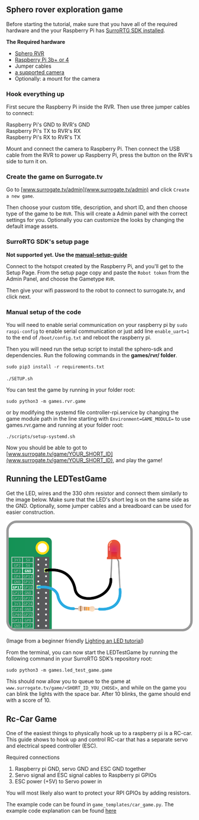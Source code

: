 ## Sphero rover exploration game

Before starting the tutorial, make sure that you have all of the required hardware
and the your Raspberry Pi has [SurroRTG SDK installed](getting_started).

**The Required hardware**

- [Sphero RVR](https://sphero.com/products/rvr)
- [Raspberry Pi 3b+ or 4](https://www.raspberrypi.org/products/)
- Jumper cables
- [a supported camera](camera_support)
- Optionally: a mount for the camera

### Hook everything up

First secure the Raspberry Pi inside the RVR. Then use three jumper cables to connect:

Raspberry Pi's GND to RVR's GND  
Raspberry Pi's TX to RVR's RX  
Raspberry Pi's RX to RVR's TX

Mount and connect the camera to Raspberry Pi. Then connect the USB cable from the
RVR to power up Raspberry Pi, press the button on the RVR's side to turn it on.

### Create the game on Surrogate.tv

Go to [www.surrogate.tv/admin](www.surrogate.tv/admin) and click `Create a new game`.

Then choose your custom title, description, and short ID, and then choose type
of the game to be `RVR`. This will create a Admin panel with the correct settings
for you. Optionally you can customize the looks by changing the default image assets.

### SurroRTG SDK's setup page

**Not supported yet. Use the [manual-setup-guide](#manual-setup-of-the-code)**

Connect to the hotspot created by the Raspberry Pi, and you'll get to the
Setup Page. From the setup page copy and paste the `Robot token` from the
Admin Panel, and choose the Gametype `RVR`.

Then give your wifi password to the robot to connect to surrogate.tv, and
click next.

### Manual setup of the code

You will need to enable serial communication on your raspberry pi by `sudo raspi-config`
to enable serial communication or just add line `enable_uart=1` to the end of
`/boot/config.txt` and reboot the raspberry pi.

Then you will need run the setup script to install the sphero-sdk and dependencies.
Run the following commands in the **games/rvr/ folder**.

```
sudo pip3 install -r requirements.txt

./SETUP.sh
```

You can test the game by running in your folder root:

```
sudo python3 -m games.rvr.game
```

or by modifying the systemd file controller-rpi.service by changing the game module
path in the line starting with `Environment=GAME_MODULE=` to use games.rvr.game
and running at your folder root:

```
./scripts/setup-systemd.sh
```

Now you should be able to got to [www.surrogate.tv/game/YOUR_SHORT_ID](www.surrogate.tv/game/YOUR_SHORT_ID),
and play the game!

## Running the LEDTestGame

Get the LED, wires and the 330 ohm resistor and connect them similarly to the
image below. Make sure that the LED's short leg is on the same side as the
GND. Optionally, some jumper cables and a breadboard can be used for easier construction.

![Led wiring](_static/images/led.png)

(Image from a beginner friendly
[Lighting an LED tutorial](https://projects.raspberrypi.org/en/projects/physical-computing/2))

From the terminal, you can now start the LEDTestGame by running
the following command in your SurroRTG SDK’s repository root:

```
sudo python3 -m games.led_test_game.game
```

This should now allow you to queue to the game at `www.surrogate.tv/game/<SHORT_ID_YOU_CHOSE>`,
and while on the game you can blink the lights with the space bar. After 10 blinks,
the game should end with a score of 10.

## Rc-Car Game

One of the easiest things to physically hook up to a raspberry pi is a RC-car.
This guide shows to hook up and control RC-car that has a separate servo and electrical
speed controller (ESC).

Required connections

1. Raspberry pi GND, servo GND and ESC GND together
2. Servo signal and ESC signal cables to Raspberry pi GPIOs
3. ESC power (+5V) to Servo power in

You will most likely also want to protect your RPI GPIOs by adding resistors.

The example code can be found in `game_templates/car_game.py`. The example code
explanation can be found [here](modules/game_templates.html#car-game)
